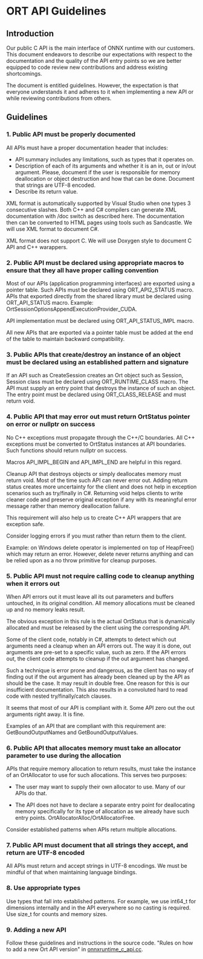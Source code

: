 # ORT API Guidelines

## Introduction

Our public C API is the main interface of ONNX runtime with our customers. This document endeavors to describe our expectations with respect to the documentation and the quality of the API entry points so we are better equipped to code review new contributions and address existing shortcomings.

The document is entitled guidelines. However, the expectation is that everyone understands it and adheres to it when implementing a new API or while reviewing contributions from others.

## Guidelines

### 1. Public API must be properly documented

All APIs must have a proper documentation header that includes:

* API summary includes any limitations, such as types that it operates on.
* Description of each of its arguments and whether it is an in, out or in/out argument. Please, document if the user is responsible for memory deallocation or object destruction and how that can be done. Document that strings are UTF-8 encoded.
* Describe its return value.

XML format is automatically supported by Visual Studio when one types 3 consecutive slashes. Both C++ and C# compilers can generate XML documentation with /doc switch as described here. The documentation then can be converted to HTML pages using tools such as Sandcastle. We will use XML format to document C#.

XML format does not support C. We will use Doxygen style to document C API and C++ warappers.

### 2. Public API must be declared using appropriate macros to ensure that they all have proper calling convention

Most of our APIs (application programming interfaces) are exported using a pointer table. Such APIs must be declared using ORT_API2_STATUS macro. APIs that exported directly from the shared library must be declared using ORT_API_STATUS macro. Example: OrtSessionOptionsAppendExecutionProvider_CUDA.

API implementation must be declared using ORT_API_STATUS_IMPL macro.

All new APIs that are exported via a pointer table must be added at the end of the table to maintain backward compatibility.

### 3. Public APIs that create/destroy an instance of an object must be declared using an established pattern and signature

If an API such as CreateSession creates an Ort object such as Session, Session class must be declared using ORT_RUNTIME_CLASS macro. The API must supply an entry point that destroys the instance of such an object. The entry point must be declared using ORT_CLASS_RELEASE and must return void.

### 4. Public API that may error out must return OrtStatus pointer on error or nullptr on success

No C++ exceptions must propagate through the C++/C boundaries. All C++ exceptions must be converted to OrtStatus instances at API boundaries. Such functions should return nullptr on success.

Macros API_IMPL_BEGIN and API_IMPL_END are helpful in this regard.

Cleanup API that destroys objects or simply deallocates memory must return void. Most of the time such API can never error out. Adding return status creates more uncertainty for the client and does not help in exception scenarios such as try/finally in C#. Returning void helps clients to write cleaner code and preserve original exception if any with its meaningful error message rather than memory deallocation failure.

This requirement will also help us to create C++ API wrappers that are exception safe.

Consider logging errors if you must rather than return them to the client.

Example: on Windows delete operator is implemented on top of HeapFree() which may return an error. However, delete never returns anything and can be relied upon as a no throw primitive for cleanup purposes.

### 5. Public API must not require calling code to cleanup anything when it errors out

When API errors out it must leave all its out parameters and buffers untouched, in its original condition. All memory allocations must be cleaned up and no memory leaks result.

The obvious exception in this rule is the actual OrtStatus that is dynamically allocated and must be released by the client using the corresponding API.

Some of the client code, notably in C#, attempts to detect which out arguments need a cleanup when an API errors out. The way it is done, out arguments are pre-set to a specific value, such as zero. If the API errors out, the client code attempts to cleanup if the out argument has changed.

Such a technique is error prone and dangerous, as the client has no way of finding out if the out argument has already been cleaned up by the API as should be the case. It may result in double free. One reason for this is our insufficient documentation. This also results in a convoluted hard to read code with nested try/finally/catch clauses.

It seems that most of our API is compliant with it. Some API zero out the out arguments right away. It is fine.

Examples of an API that are compliant with this requirement are: GetBoundOutputNames and GetBoundOutputValues.

### 6. Public API that allocates memory must take an allocator parameter to use during the allocation

APIs that require memory allocation to return results, must take the instance of an OrtAllocator to use for such allocations. This serves two purposes:

* The user may want to supply their own allocator to use. Many of our APIs do that.

* The API does not have to declare a separate entry point for deallocating memory specifically for its type of allocation as we already have such entry points. OrtAllocatorAlloc/OrtAllocatorFree.

Consider established patterns when APIs return multiple allocations.

### 7. Public API must document that all strings they accept, and return are UTF-8 encoded

All APIs must return and accept strings in UTF-8 encodings. We must be mindful of that when maintaining language bindings.

### 8. Use appropriate types

Use types that fall into established patterns. For example, we use int64_t for dimensions internally and in the API everywhere so no casting is required. Use size_t for counts and memory sizes.

### 9.  Adding a new API

Follow these guidelines and instructions in the source code.  "Rules on how to add a new Ort API version" in [onnxruntime_c_api.cc](https://github.com/microsoft/onnxruntime/blob/main/onnxruntime/core/session/onnxruntime_c_api.cc).
